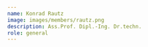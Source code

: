 ```yaml
---
name: Konrad Rautz
image: images/members/rautz.png
description: Ass.Prof. Dipl.-Ing. Dr.techn.
role: general
---
```


